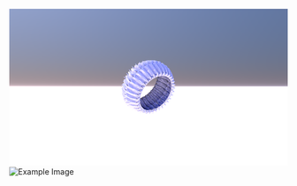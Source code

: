 ![Example Image](../project_images/20120411-182237-sunflow.png?raw=true "Example Image")
![Example Image](../project_images/cover.jpg?raw=true "Example Image")
